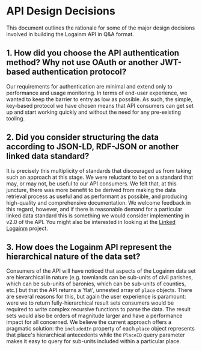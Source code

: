 # API Design Decisions

This document outlines the rationale for some of the major design decisions involved in building the Logainm API in Q&A format.

## 1. How did you choose the API authentication method? Why not use OAuth or another JWT-based authentication protocol?

Our requirements for authentication are minimal and extend only to performance and usage monitoring. In terms of end-user experience, we wanted to keep the barrier to entry as low as possible. As such, the simple, key-based protocol we have chosen means that API consumers can get set up and start working quickly and without the need for any pre-existing tooling.

## 2. Did you consider structuring the data according to JSON-LD, RDF-JSON or another linked data standard?

It is precisely this multiplicity of standards that discouraged us from taking such an approach at this stage. We were reluctant to 
bet on a standard that may, or may not, be useful to our API consumers. We felt that, at this juncture, there was more benefit to be derived from making the data retrieval process as useful and as performant as possible, and producing high-quality and comprehensive documentation. We welcome feedback in this regard, however, and if there is reasonable demand for a particular linked data standard this is something we would consider implementing in v2.0 of the API. You might also be interested in looking at the [Linked Logainm](https://www.logainm.ie/en/inf/proj-machines) project.

## 3. How does the Logainm API represent the hierarchical nature of the data set?

Consumers of the API will have noticed that aspects of the Logainm data set are hierarchical in nature (e.g. townlands can be sub-units of civil parishes, which can be sub-units of baronies, which can be sub-units of counties, etc.) but that the API returns a 'flat', unnested array of `place` objects. There are several reasons for this, but again the user experience is paramount: were we to return fully-hierarchical result sets consumers would be required to write complex recursive functions to parse the data. The result sets would also be orders of magnitude larger and have a performance impact for all concerned. We believe the current approach offers a pragmatic solution: the `includedIn` property of each `place` object represents that place's hierarchical antecedents while the `PlaceID` query parameter makes it easy to query for sub-units included within a particular place.
